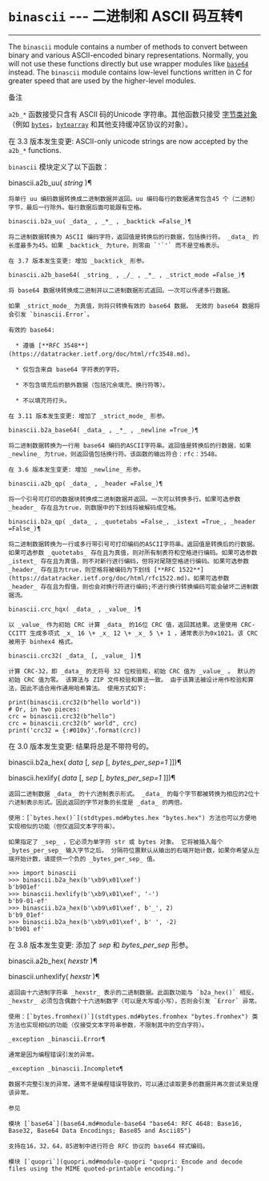 # `binascii` \--- 二进制和 ASCII 码互转¶

* * *

The `binascii` module contains a number of methods to convert between binary and various ASCII-encoded binary representations. Normally, you will not use these functions directly but use wrapper modules like [`base64`](base64.md#module-base64 "base64: RFC 4648: Base16, Base32, Base64 Data Encodings; Base85 and Ascii85") instead. The `binascii` module contains low-level functions written in C for greater speed that are used by the higher-level modules.

备注

`a2b_*` 函数接受只含有 ASCII 码的Unicode 字符串。其他函数只接受 [字节类对象](../glossary.md#term-bytes-like-object) （例如 [`bytes`](stdtypes.md#bytes "bytes")，[`bytearray`](stdtypes.md#bytearray "bytearray") 和其他支持缓冲区协议的对象）。

在 3.3 版本发生变更: ASCII-only unicode strings are now accepted by the `a2b_*` functions.

`binascii` 模块定义了以下函数：

binascii.a2b_uu( _string_ )¶

    

~~~
将单行 uu 编码数据转换成二进制数据并返回。uu 编码每行的数据通常包含45 个（二进制）字节，最后一行除外。每行数据后面可能跟有空格。

binascii.b2a_uu( _data_ , _*_ , _backtick =False_)¶
~~~
    

~~~
将二进制数据转换为 ASCII 编码字符，返回值是转换后的行数据，包括换行符。 _data_ 的长度最多为45。如果 _backtick_ 为ture，则零由 `'`'` 而不是空格表示。

在 3.7 版本发生变更: 增加 _backtick_ 形参。

binascii.a2b_base64( _string_ , _/_ , _*_ , _strict_mode =False_)¶
~~~
    

~~~
将 base64 数据块转换成二进制并以二进制数据形式返回。一次可以传递多行数据。

如果 _strict_mode_ 为真值，则将只转换有效的 base64 数据。 无效的 base64 数据将会引发 `binascii.Error`。

有效的 base64:
~~~
    

~~~
  * 遵循 [**RFC 3548**](https://datatracker.ietf.org/doc/html/rfc3548.md)。

  * 仅包含来自 base64 字符表的字符。

  * 不包含填充后的额外数据（包括冗余填充、换行符等）。

  * 不以填充符打头。

在 3.11 版本发生变更: 增加了 _strict_mode_ 形参。

binascii.b2a_base64( _data_ , _*_ , _newline =True_)¶
~~~
    

~~~
将二进制数据转换为一行用 base64 编码的ASCII字符串。返回值是转换后的行数据，如果 _newline_ 为true，则返回值包括换行符。该函数的输出符合：rfc：3548。

在 3.6 版本发生变更: 增加 _newline_ 形参。

binascii.a2b_qp( _data_ , _header =False_)¶
~~~
    

~~~
将一个引号可打印的数据块转换成二进制数据并返回。一次可以转换多行。如果可选参数 _header_ 存在且为true，则数据中的下划线将被解码成空格。

binascii.b2a_qp( _data_ , _quotetabs =False_, _istext =True_, _header =False_)¶
~~~
    

~~~
将二进制数据转换为一行或多行带引号可打印编码的ASCII字符串。返回值是转换后的行数据。如果可选参数 _quotetabs_ 存在且为真值，则对所有制表符和空格进行编码。如果可选参数 _istext_ 存在且为真值，则不对新行进行编码，但将对尾随空格进行编码。如果可选参数 _header_ 存在且为true，则空格将被编码为下划线 [**RFC 1522**](https://datatracker.ietf.org/doc/html/rfc1522.md)。如果可选参数 _header_ 存在且为假值，则也会对换行符进行编码;不进行换行转换编码可能会破坏二进制数据流。

binascii.crc_hqx( _data_ , _value_ )¶
~~~
    

~~~
以 _value_ 作为初始 CRC 计算 _data_ 的16位 CRC 值，返回其结果。这里使用 CRC-CCITT 生成多项式 _x_ 16 \+ _x_ 12 \+ _x_ 5 \+ 1 ，通常表示为0x1021。该 CRC 被用于 binhex4 格式。

binascii.crc32( _data_ [, _value_ ])¶
~~~
    

~~~
计算 CRC-32，即 _data_ 的无符号 32 位校验和，初始 CRC 值为 _value_ 。 默认的初始 CRC 值为零。 该算法与 ZIP 文件校验和算法一致。 由于该算法被设计用作校验和算法，因此不适合用作通用哈希算法。 使用方式如下:
~~~
    
    
~~~
print(binascii.crc32(b"hello world"))
# Or, in two pieces:
crc = binascii.crc32(b"hello")
crc = binascii.crc32(b" world", crc)
print('crc32 = {:#010x}'.format(crc))
~~~

在 3.0 版本发生变更: 结果将总是不带符号的。

binascii.b2a_hex( _data_ [, _sep_ [, _bytes_per_sep=1_ ]])¶

binascii.hexlify( _data_ [, _sep_ [, _bytes_per_sep=1_ ]])¶

    

~~~
返回二进制数据 _data_ 的十六进制表示形式。 _data_ 的每个字节都被转换为相应的2位十六进制表示形式。因此返回的字节对象的长度是 _data_ 的两倍。

使用：[`bytes.hex()`](stdtypes.md#bytes.hex "bytes.hex") 方法也可以方便地实现相似的功能（但仅返回文本字符串）。

如果指定了 _sep_ ，它必须为单字符 str 或 bytes 对象。 它将被插入每个 _bytes_per_sep_ 输入字节之后。 分隔符位置默认从输出的右端开始计数，如果你希望从左端开始计数，请提供一个负的 _bytes_per_sep_ 值。
~~~
    
    
~~~shell
>>> import binascii
>>> binascii.b2a_hex(b'\xb9\x01\xef')
b'b901ef'
>>> binascii.hexlify(b'\xb9\x01\xef', '-')
b'b9-01-ef'
>>> binascii.b2a_hex(b'\xb9\x01\xef', b'_', 2)
b'b9_01ef'
>>> binascii.b2a_hex(b'\xb9\x01\xef', b' ', -2)
b'b901 ef'
~~~

在 3.8 版本发生变更: 添加了 _sep_ 和 _bytes_per_sep_ 形参。

binascii.a2b_hex( _hexstr_ )¶

binascii.unhexlify( _hexstr_ )¶

    

~~~
返回由十六进制字符串 _hexstr_ 表示的二进制数据。此函数功能与 `b2a_hex()` 相反。 _hexstr_ 必须包含偶数个十六进制数字（可以是大写或小写），否则会引发 `Error` 异常。

使用：[`bytes.fromhex()`](stdtypes.md#bytes.fromhex "bytes.fromhex") 类方法也实现相似的功能（仅接受文本字符串参数，不限制其中的空白字符）。

_exception _binascii.Error¶
~~~
    

~~~
通常是因为编程错误引发的异常。

_exception _binascii.Incomplete¶
~~~
    

~~~
数据不完整引发的异常。通常不是编程错误导致的，可以通过读取更多的数据并再次尝试来处理该异常。

参见

模块 [`base64`](base64.md#module-base64 "base64: RFC 4648: Base16, Base32, Base64 Data Encodings; Base85 and Ascii85")
~~~
    

~~~
支持在16，32，64，85进制中进行符合 RFC 协议的 base64 样式编码。

模块 [`quopri`](quopri.md#module-quopri "quopri: Encode and decode files using the MIME quoted-printable encoding.")
~~~
    

~~~
